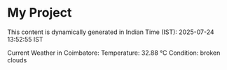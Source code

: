 # My Project

This content is dynamically generated in Indian Time (IST): 2025-07-24 13:52:55 IST


Current Weather in Coimbatore:
Temperature: 32.88 °C
Condition: broken clouds
